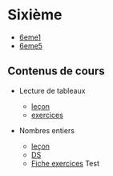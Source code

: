 # Sixième

- [6eme1](./6eme1.md)
- [6eme5](./6eme5.md)

## Contenus de cours 

- Lecture de tableaux
	- [leçon](./6eme/601_lecture-tableaux_cours.pdf)
	- [exercices](./6eme/601_lecture-tableaux_exercices.pdf)
	
	
- Nombres entiers
    - [leçon](./6eme/601_entiers_cours.pdf)
    - [DS](.)
    - [Fiche exercices](./6eme/601_entiers_exercices.pdf)
Test